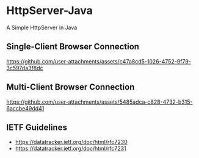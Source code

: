 # HttpServer-Java
A Simple HttpServer in Java

## Single-Client Browser Connection
https://github.com/user-attachments/assets/c47a8cd5-1026-4752-9f79-3c597da3f8dc

## Multi-Client Browser Connection


https://github.com/user-attachments/assets/5485adca-c828-4732-b315-6accbe49dd41



## IETF Guidelines

- https://datatracker.ietf.org/doc/html/rfc7230
- https://datatracker.ietf.org/doc/html/rfc7231

